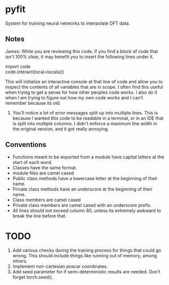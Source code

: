 # pyfit
System for training neural networks to interpolate DFT data. 

## Notes

James: While you are reviewing this code, if you find a block of code that isn't 100% clear, it may benefit you to insert the following lines under it.

  import code  
  code.interact(local=locals())

This will initialize an interactive console at that line of code and allow you to inspect the contents of all variables that are in scope. I often find this useful when trying to get a sense for how other peoples code works. I also do it when I am trying to figure out how my own code works and I can't remember because its old.

1) You'll notice a lot of error messages split up into multiple lines. This is because I wanted this code to be readable in a terminal, or in an IDE that is split into multiple columns. I didn't enforce a maximum line width in the original version, and it got really annoying.

## Conventions

* Functions meant to be exported from a module have capital letters at the start of each word.
* Classes have the same format.
* module files are camel cased
* Public class methods have a lowercase letter at the beginning of their name.
* Private class methods have an underscore at the beginning of their name.
* Class members are camel cased
* Private class members are camel cased with an underscore prefix.
* All lines should not exceed column 80, unless its extremely awkward to break the line before that.

# TODO

1) Add various checks during the training process for things that could go wrong.
   This should include things like running out of memory, among others.
3) Implement non-cartesian poscar coordinates.
6) Add seed parameter for if semi-deterministic results are needed. Don't forget torch.seed().
